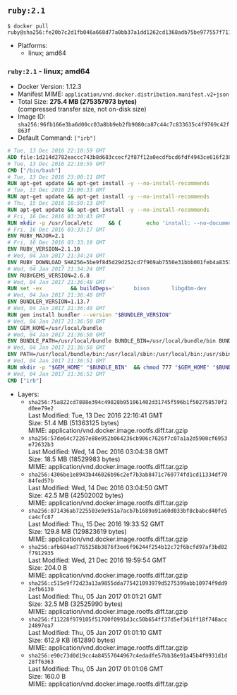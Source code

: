 ## `ruby:2.1`

```console
$ docker pull ruby@sha256:fe20b7c2d1fb046a668d77a0bb37a1dd1262cd1368adb75be977557f711c2bf1
```

-	Platforms:
	-	linux; amd64

### `ruby:2.1` - linux; amd64

-	Docker Version: 1.12.3
-	Manifest MIME: `application/vnd.docker.distribution.manifest.v2+json`
-	Total Size: **275.4 MB (275357973 bytes)**  
	(compressed transfer size, not on-disk size)
-	Image ID: `sha256:96fb166e3ba6d00cc03a8bb9eb2fb9080ca87c44c7c833635c4f9769c42f863f`
-	Default Command: `["irb"]`

```dockerfile
# Tue, 13 Dec 2016 22:10:59 GMT
ADD file:1d214d2782eaccc743b8d683ccecf2f87f12a0ecdfbcd6fdf4943ce616f23870 in / 
# Tue, 13 Dec 2016 22:10:59 GMT
CMD ["/bin/bash"]
# Tue, 13 Dec 2016 23:00:11 GMT
RUN apt-get update && apt-get install -y --no-install-recommends 		ca-certificates 		curl 		wget 	&& rm -rf /var/lib/apt/lists/*
# Tue, 13 Dec 2016 23:00:33 GMT
RUN apt-get update && apt-get install -y --no-install-recommends 		bzr 		git 		mercurial 		openssh-client 		subversion 				procps 	&& rm -rf /var/lib/apt/lists/*
# Thu, 15 Dec 2016 18:59:13 GMT
RUN apt-get update && apt-get install -y --no-install-recommends 		autoconf 		automake 		bzip2 		file 		g++ 		gcc 		imagemagick 		libbz2-dev 		libc6-dev 		libcurl4-openssl-dev 		libdb-dev 		libevent-dev 		libffi-dev 		libgdbm-dev 		libgeoip-dev 		libglib2.0-dev 		libjpeg-dev 		libkrb5-dev 		liblzma-dev 		libmagickcore-dev 		libmagickwand-dev 		libmysqlclient-dev 		libncurses-dev 		libpng-dev 		libpq-dev 		libreadline-dev 		libsqlite3-dev 		libssl-dev 		libtool 		libwebp-dev 		libxml2-dev 		libxslt-dev 		libyaml-dev 		make 		patch 		xz-utils 		zlib1g-dev 	&& rm -rf /var/lib/apt/lists/*
# Fri, 16 Dec 2016 03:30:43 GMT
RUN mkdir -p /usr/local/etc 	&& { 		echo 'install: --no-document'; 		echo 'update: --no-document'; 	} >> /usr/local/etc/gemrc
# Fri, 16 Dec 2016 03:33:17 GMT
ENV RUBY_MAJOR=2.1
# Fri, 16 Dec 2016 03:33:18 GMT
ENV RUBY_VERSION=2.1.10
# Wed, 04 Jan 2017 21:34:24 GMT
ENV RUBY_DOWNLOAD_SHA256=5be9f8d5d29d252cd7f969ab7550e31bbb001feb4a83532301c0dd3b5006e148
# Wed, 04 Jan 2017 21:34:24 GMT
ENV RUBYGEMS_VERSION=2.6.8
# Wed, 04 Jan 2017 21:36:48 GMT
RUN set -ex 		&& buildDeps=' 		bison 		libgdbm-dev 		ruby 		xz-utils 	' 	&& apt-get update 	&& apt-get install -y --no-install-recommends $buildDeps 	&& rm -rf /var/lib/apt/lists/* 		&& wget -O ruby.tar.xz "https://cache.ruby-lang.org/pub/ruby/${RUBY_MAJOR%-rc}/ruby-$RUBY_VERSION.tar.xz" 	&& echo "$RUBY_DOWNLOAD_SHA256 *ruby.tar.xz" | sha256sum -c - 		&& mkdir -p /usr/src/ruby 	&& tar -xJf ruby.tar.xz -C /usr/src/ruby --strip-components=1 	&& rm ruby.tar.xz 		&& cd /usr/src/ruby 		&& { 		echo '#define ENABLE_PATH_CHECK 0'; 		echo; 		cat file.c; 	} > file.c.new 	&& mv file.c.new file.c 		&& autoconf 	&& ./configure --disable-install-doc --enable-shared 	&& make -j"$(nproc)" 	&& make install 		&& apt-get purge -y --auto-remove $buildDeps 	&& cd / 	&& rm -r /usr/src/ruby 		&& gem update --system "$RUBYGEMS_VERSION"
# Wed, 04 Jan 2017 21:36:48 GMT
ENV BUNDLER_VERSION=1.13.7
# Wed, 04 Jan 2017 21:36:49 GMT
RUN gem install bundler --version "$BUNDLER_VERSION"
# Wed, 04 Jan 2017 21:36:50 GMT
ENV GEM_HOME=/usr/local/bundle
# Wed, 04 Jan 2017 21:36:50 GMT
ENV BUNDLE_PATH=/usr/local/bundle BUNDLE_BIN=/usr/local/bundle/bin BUNDLE_SILENCE_ROOT_WARNING=1 BUNDLE_APP_CONFIG=/usr/local/bundle
# Wed, 04 Jan 2017 21:36:50 GMT
ENV PATH=/usr/local/bundle/bin:/usr/local/sbin:/usr/local/bin:/usr/sbin:/usr/bin:/sbin:/bin
# Wed, 04 Jan 2017 21:36:51 GMT
RUN mkdir -p "$GEM_HOME" "$BUNDLE_BIN" 	&& chmod 777 "$GEM_HOME" "$BUNDLE_BIN"
# Wed, 04 Jan 2017 21:36:52 GMT
CMD ["irb"]
```

-	Layers:
	-	`sha256:75a822cd7888e394c49828b951061402d31745f596b1f502758570f2d0ee79e2`  
		Last Modified: Tue, 13 Dec 2016 22:16:41 GMT  
		Size: 51.4 MB (51363125 bytes)  
		MIME: application/vnd.docker.image.rootfs.diff.tar.gzip
	-	`sha256:57de64c72267e88e952b064236cb906c7626f7c07a1a2d5900cf6953e72632b3`  
		Last Modified: Wed, 14 Dec 2016 03:04:38 GMT  
		Size: 18.5 MB (18529983 bytes)  
		MIME: application/vnd.docker.image.rootfs.diff.tar.gzip
	-	`sha256:4306be1e8943b446026b96c2ef7b3ab8471c760774fd1cd11334df7084fed57b`  
		Last Modified: Wed, 14 Dec 2016 03:04:50 GMT  
		Size: 42.5 MB (42502002 bytes)  
		MIME: application/vnd.docker.image.rootfs.diff.tar.gzip
	-	`sha256:871436ab7225503e9e951a7acb7b1689a91a60d033bf8cbabcd40fe5ca4cfc87`  
		Last Modified: Thu, 15 Dec 2016 19:33:52 GMT  
		Size: 129.8 MB (129823619 bytes)  
		MIME: application/vnd.docker.image.rootfs.diff.tar.gzip
	-	`sha256:afb684ad7765258b3876f3ee6f96244f254b12c72f6bcfd97af3bd02f7912935`  
		Last Modified: Wed, 21 Dec 2016 19:59:54 GMT  
		Size: 204.0 B  
		MIME: application/vnd.docker.image.rootfs.diff.tar.gzip
	-	`sha256:c515e9f72d23a13a9855dda775421093979d5275399abb10974f9dd92efb6130`  
		Last Modified: Thu, 05 Jan 2017 01:01:21 GMT  
		Size: 32.5 MB (32525990 bytes)  
		MIME: application/vnd.docker.image.rootfs.diff.tar.gzip
	-	`sha256:f11228f979105f51700f0991d3cc50b654ff37d5ef361ff18f748acc24897ea7`  
		Last Modified: Thu, 05 Jan 2017 01:01:10 GMT  
		Size: 612.9 KB (612890 bytes)  
		MIME: application/vnd.docker.image.rootfs.diff.tar.gzip
	-	`sha256:e90c73d0d19cc4a84557044967c4edadfe57bb38e91a45b4f9931d1d28ff6363`  
		Last Modified: Thu, 05 Jan 2017 01:01:06 GMT  
		Size: 160.0 B  
		MIME: application/vnd.docker.image.rootfs.diff.tar.gzip
